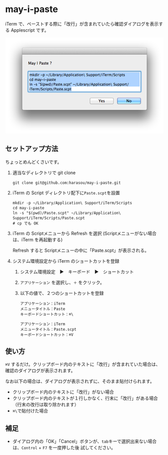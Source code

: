 may-i-paste
===========

iTerm で、ペーストする際に「改行」が含まれていたら確認ダイアログを表示する Applescript です。

![dialog](dialog.png)

## セットアップ方法
ちょっとめんどくさいです。

1. 適当なディレクトリで git clone

   ```
   git clone git@github.com:harasou/may-i-paste.git
   ```

1. iTerm の Script ディレクトリ配下に`Paste.scpt`を設置

   ```
   mkdir -p ~/Library/Application\ Support/iTerm/Scripts
   cd may-i-paste
   ln -s "$(pwd)/Paste.scpt" ~/Library/Application\ Support/iTerm/Scripts/Paste.scpt
   # cp でも OK
   ```

1. iTerm の Scriptメニューから Refresh を選択 (Scriptメニューがない場合は、iTerm を再起動する)

   Refresh すると Scriptメニューの中に「Paste.scpt」が表示される。

1. システム環境設定から iTerm のショートカットを登録
   1. システム環境設定　▶︎　キーボード　▶︎　ショートカット
   2. `アプリケーション` を選択し、`＋` をクリック。
   3. 以下の値で、２つのショートカットを登録

       ```
       アプリケーション：iTerm
       メニュータイトル：Paste
       キーボードショートカット：⌘\
       ```
       ```
       アプリケーション：iTerm
       メニュータイトル：Paste.scpt
       キーボードショートカット：⌘V
       ```

## 使い方
`⌘V` するだけ。クリップボード内のテキストに「改行」が含まれていた場合は、確認のダイアログが表示されます。

なお以下の場合は、ダイアログが表示されずに、そのまま貼付けられます。
- クリップボード内のテキストに「改行」がない場合
- クリップボード内のテキストが１行しかなく、行末に「改行」がある場合（行末の改行は取り除かれます）
- `⌘\`で貼付けた場合

## 補足
- ダイアログ内の「OK」「Cancel」ボタンが、`tab`キーで選択出来ない場合は、`Control` + `F7` を一度押した後
   試してください。
